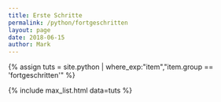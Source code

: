 ```yaml
---
title: Erste Schritte
permalink: /python/fortgeschritten
layout: page
date: 2018-06-15
author: Mark
---
```



{% assign tuts = site.python | where_exp:"item","item.group == 'fortgeschritten'" %}

{% include max_list.html data=tuts %}
